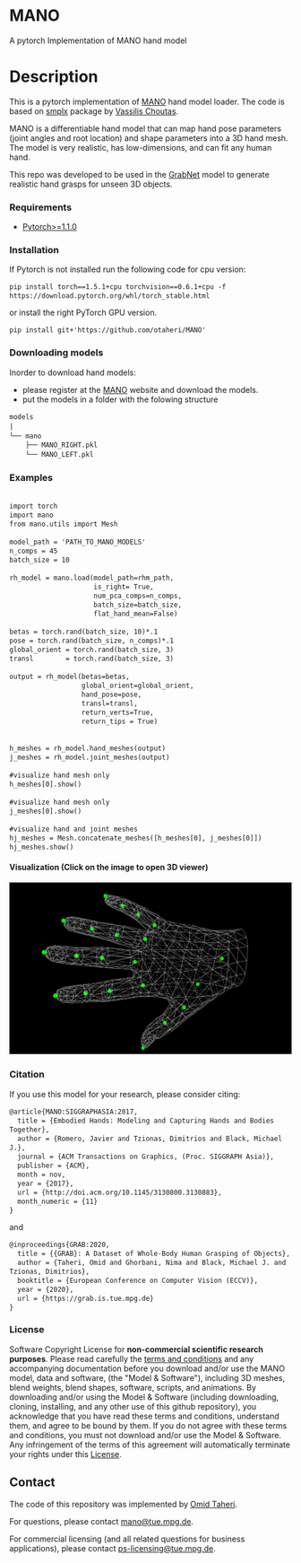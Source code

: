 # MANO
A pytorch Implementation of MANO hand model

# Description

This is a pytorch implementation of [MANO](https://mano.is.tue.mpg.de/) hand model loader. The code is based on [smplx](https://github.com/vchoutas/smplx) package by [Vassilis Choutas](https://ps.is.tuebingen.mpg.de/person/vchoutas).

MANO is a differentiable hand model that can map hand pose parameters (joint angles and root location) and shape parameters into a 3D hand mesh. The model is very realistic, has low-dimensions, and can fit any human hand.

This repo was developed to be used in the [GrabNet](https://github.com/otaheri/GrabNet) model to generate realistic hand grasps for unseen 3D objects.

### Requirements
  * [Pytorch>=1.1.0](https://pytorch.org/get-started/locally/) 
  
### Installation
If Pytorch is not installed run the following code for cpu version:
```
pip install torch==1.5.1+cpu torchvision==0.6.1+cpu -f https://download.pytorch.org/whl/torch_stable.html
```
or install the right PyTorch GPU version.

```
pip install git+'https://github.com/otaheri/MANO'

```

### Downloading models

Inorder to download hand models:
* please register at the [MANO](https://mano.is.tue.mpg.de/) website and download the models.
* put the models in a folder with the folowing structure
```bash
models
|
└── mano
    ├── MANO_RIGHT.pkl
    └── MANO_LEFT.pkl

```

### Examples

```

import torch
import mano
from mano.utils import Mesh

model_path = 'PATH_TO_MANO_MODELS'
n_comps = 45
batch_size = 10

rh_model = mano.load(model_path=rhm_path,
                     is_right= True,
                     num_pca_comps=n_comps,
                     batch_size=batch_size,
                     flat_hand_mean=False)

betas = torch.rand(batch_size, 10)*.1
pose = torch.rand(batch_size, n_comps)*.1
global_orient = torch.rand(batch_size, 3)
transl        = torch.rand(batch_size, 3)

output = rh_model(betas=betas,
                  global_orient=global_orient,
                  hand_pose=pose,
                  transl=transl,
                  return_verts=True,
                  return_tips = True)


h_meshes = rh_model.hand_meshes(output)
j_meshes = rh_model.joint_meshes(output)

#visualize hand mesh only
h_meshes[0].show()

#visualize hand mesh only
j_meshes[0].show()

#visualize hand and joint meshes
hj_meshes = Mesh.concatenate_meshes([h_meshes[0], j_meshes[0]])
hj_meshes.show() 

```

#### Visualization (Click on the image to open 3D viewer)

[![3D-viewer](images/rhand.png)](https://htmlpreview.github.io/?http://grab.is.tue.mpg.de//uploads/ckeditor/attachments/368/rhand.html)

### Citation

If you use this model for your research, please consider citing:


```
@article{MANO:SIGGRAPHASIA:2017,
  title = {Embodied Hands: Modeling and Capturing Hands and Bodies Together},
  author = {Romero, Javier and Tzionas, Dimitrios and Black, Michael J.},
  journal = {ACM Transactions on Graphics, (Proc. SIGGRAPH Asia)},
  publisher = {ACM},
  month = nov,
  year = {2017},
  url = {http://doi.acm.org/10.1145/3130800.3130883},
  month_numeric = {11}
}
```
and 
```
@inproceedings{GRAB:2020,
  title = {{GRAB}: A Dataset of Whole-Body Human Grasping of Objects},
  author = {Taheri, Omid and Ghorbani, Nima and Black, Michael J. and Tzionas, Dimitrios},
  booktitle = {European Conference on Computer Vision (ECCV)},
  year = {2020},
  url = {https://grab.is.tue.mpg.de}
}
```

### License

Software Copyright License for **non-commercial scientific research purposes**.
Please read carefully the [terms and conditions](https://github.com/otaheri/MANO/blob/master/LICENSE) and any accompanying documentation before you download and/or use the MANO model, data and software, (the "Model & Software"), including 3D meshes, blend weights, blend shapes, software, scripts, and animations. By downloading and/or using the Model & Software (including downloading, cloning, installing, and any other use of this github repository), you acknowledge that you have read these terms and conditions, understand them, and agree to be bound by them. If you do not agree with these terms and conditions, you must not download and/or use the Model & Software. Any infringement of the terms of this agreement will automatically terminate your rights under this [License](./LICENSE).

## Contact
The code of this repository was implemented by [Omid Taheri](https://ps.is.tuebingen.mpg.de/person/otaheri).

For questions, please contact [mano@tue.mpg.de](mano@tue.mpg.de).

For commercial licensing (and all related questions for business applications), please contact [ps-licensing@tue.mpg.de](ps-licensing@tue.mpg.de).
